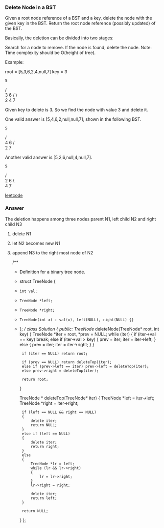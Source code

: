 ### Delete Node in a BST
Given a root node reference of a BST and a key, delete the node with the given key in the BST. Return the root node reference (possibly updated) of the BST.

Basically, the deletion can be divided into two stages:

Search for a node to remove.
If the node is found, delete the node.
Note: Time complexity should be O(height of tree).

Example:

root = [5,3,6,2,4,null,7]
key = 3

    5
   / \
  3   6
 / \   \
2   4   7

Given key to delete is 3. So we find the node with value 3 and delete it.

One valid answer is [5,4,6,2,null,null,7], shown in the following BST.

    5
   / \
  4   6
 /     \
2       7

Another valid answer is [5,2,6,null,4,null,7].

    5
   / \
  2   6
   \   \
    4   7

[leetcode](https://leetcode.com/problems/delete-node-in-a-bst/description/)

### Answer
The deletion happens among three nodes parent N1, left child N2 and right child N3
1) delete N1 
2) let N2 becomes new N1
3) append N3 to the right most node of N2

	/**
	 * Definition for a binary tree node.
	 * struct TreeNode {
	 *     int val;
	 *     TreeNode *left;
	 *     TreeNode *right;
	 *     TreeNode(int x) : val(x), left(NULL), right(NULL) {}
	 * };
	 */
	class Solution {
	public:
	    TreeNode* deleteNode(TreeNode* root, int key) {
	        TreeNode *iter = root, *prev = NULL;
	        while (iter)
	        {
	            if (iter->val == key) break;
	            else if (iter->val > key) 
	            {
	                prev = iter;
	                iter = iter->left;
	            }
	            else 
	            {
	                prev = iter;
	                iter = iter->right;
	            }
	        }

	        if (iter == NULL) return root;
	        
	        if (prev == NULL) return deleteTop(iter);
	        else if (prev->left == iter) prev->left = deleteTop(iter);
	        else prev->right = deleteTop(iter);
	        
	        return root;
	    }
	    
	    TreeNode * deleteTop(TreeNode* iter)
	    {
	        TreeNode *left = iter->left;
	        TreeNode *right = iter->right;
	        
	        if (left == NULL && right == NULL)
	        {
	            delete iter;
	            return NULL;
	        }
	        else if (left == NULL)
	        {
	            delete iter;
	            return right;
	        }
	        else 
	        {
	            TreeNode *lr = left;
	            while (lr && lr->right)
	            {
	                lr = lr->right;
	            }
	            lr->right = right;
	            
	            delete iter;
	            return left;
	        }
	        
	        return NULL;
	    }
	};


